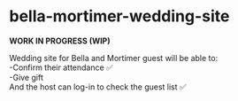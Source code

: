 # bella-mortimer-wedding-site
<strong><b>WORK IN PROGRESS (WIP)</b></strong><br/>
<p>Wedding site for Bella and Mortimer guest will be able to: <br/>
  -Confirm their attendance ✅ <br/>
  -Give gift<br/>
  And the host can log-in to check the guest list ✅</p>

